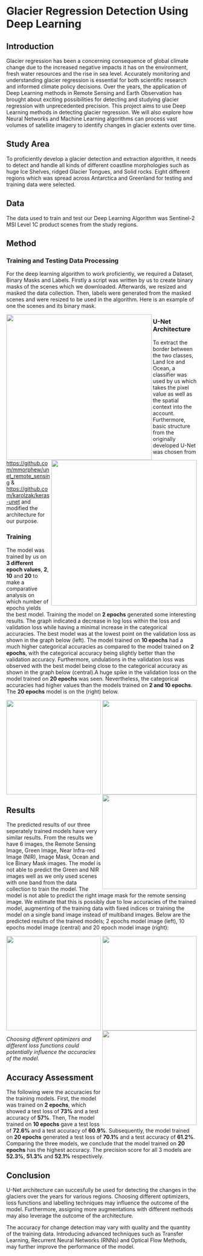 # Glacier Regression Detection Using Deep Learning

## Introduction
Glacier regression has been a concerning consequence of global climate change due to the increased negative impacts it has on the environment, fresh water resources and the rise in sea level. Accurately monitoring and understanding glacier regression is essential for both scientific research and informed climate policy decisions. Over the years, the application of Deep Learning methods in Remote Sensing and Earth Observation has brought about exciting possibilities for detecting and studying glacier regression with unprecedented precision. 
This project aims to use Deep Learning methods in detecting glacier regression. We will also explore how Neural Networks and Machine Learning algorithms can process vast volumes of satellite imagery to identify changes in glacier extents over time.

## Study Area
To proficiently develop a glacier detection and extraction algorithm, it needs to detect and handle all kinds of different coastline morphologies such as huge Ice Shelves, ridged Glacier Tongues, and Solid rocks. Eight different regions which was spread across Antarctica and Greenland for testing and training data were selected.

## Data 
The data used to train and test our Deep Learning Algorithm was Sentinel-2 MSI Level 1C product scenes from the study regions.

## Method
### Training and Testing Data Processing
For the deep learning algorithm to work proficiently, we required a Dataset, Binary Masks and Labels. Firstly a script was written by us to create binary masks of the scenes which we downloaded. Afterwards, we resized and masked the data collection. Then,  labels were generated from the masked scenes and were resized to be used in the algorithm. Here is an example of one the scenes and its binary mask.

  <img src="https://github.com/Christobaltobbin/Drought_Assessment/assets/116877317/94d853fd-7f73-47d2-8580-841dafadbd11.png" align="left" width="385" height="385">
  <img src="https://github.com/Christobaltobbin/Drought_Assessment/assets/116877317/a4914c84-0a10-47cd-bfb9-d11b5ba41b3c.png" align="right" width="385" height="385">



### U-Net Architecture
To extract the border between the two classes, Land Ice and Ocean, a classifier was used by us which takes the pixel value as well as the spatial context into the account. Furthermore, basic structure from the originally developed U-Net was chosen from https://github.com/mmorphew/unet_remote_sensing & https://github.com/karolzak/keras-unet and modified the architecture for our purpose.

### Training
The model was trained by us on **3 different epoch values**, **2**, **10** and **20** to make a comparative analysis on which number of epochs yields the best model. Training the model on **2 epochs** generated some interesting results. The graph indicated a decrease in log loss within the loss and validation loss while having a minimal increase in the categorical accuracies. The best model was at the lowest point on the validation loss as shown in the graph below (left). The model trained on **10 epochs** had  a much higher categorical accuracies as compared to the model trained on **2 epochs**, with the categorical accuracy being slightly better than the validation accuracy. Furthermore, undulations in the validation loss was observed with the best model being close to the categorical accuracy as shown in the graph below (central).A huge spike in the validation loss on the model trained on **20 epochs** was seen. Nevertheless, the categorical accuracies had higher values than the models trained on **2 and 10 epochs**. The **20 epochs** model is on the (right) below.

<p align="center">
  <img src="https://github.com/Christobaltobbin/Classification-Land_cover_Analysis/assets/116877317/401a8583-5226-46fe-8725-08603b09b483.png" align="left" width="250" height="250">
  <img src="https://github.com/Christobaltobbin/Classification-Land_cover_Analysis/assets/116877317/5fca4542-0938-4aad-a541-5916d5e6962b.png" align="center" width="250" height="250">
  <img src="https://github.com/Christobaltobbin/Drought_Assessment/assets/116877317/5743bf84-6054-41d9-aee2-26577d1998e9.png" align="right" width="250" height="250">
</p>

## Results
The predicted results of our three seperately trained models have very similar results. From the results we have 6 images, the Remote Sensing Image, Green Image, Near Infra-red Image (NIR), Image Mask, Ocean and Ice Binary Mask images. The model is not able to predict the Green and NIR images well as we only used scenes with one band from the data collection to train the model. The model is not able to predict the right image mask for the remote sensing image. We estimate that this is possibly due to low accuracies of the trained model, augmenting of the training data with fixed indices or training the model on a single band image instead of multiband images. Below are the predicted results of the trained models; 2 epochs model image (left), 10 epochs model image (central) and 20 epoch model image (right):

<p align="center">
  <img src="https://github.com/Christobaltobbin/Classification-Land_cover_Analysis/assets/116877317/017ff44e-9b4b-4154-82af-fa975e9eaf21.png" align="left" width="250" height="250">
  <img src="https://github.com/Christobaltobbin/Classification-Land_cover_Analysis/assets/116877317/efe7abfb-13a4-4418-a6e1-f72e938d9f74.png" align="center" width="250" height="250">
  <img src="https://github.com/Christobaltobbin/Drought_Assessment/assets/116877317/e474de31-8888-418d-8ac1-91ed511f7015.png" align="right" width="250" height="250">
</p>

*Choosing different optimizers and different loss functions could potentially influence the accuracies of the model.*

## Accuracy Assessment
The following were the accuracies for the training models. First, the model was trained on **2 epochs**, which showed a test loss of **73%** and a test accuracy of **57%**. Then, The model trained on **10 epochs** gave a test loss of **72.6%** and a test accuracy of **60.9%**. Subsequently, the model trained on **20 epochs** generated a test loss of **70.1%** and a test accuracy of **61.2%**. Comparing the three models, we conclude that the model trained on **20 epochs** has the highest accuracy. The precision score for all 3 models are **52.3%**, **51.3%** and **52.1%** respectively.

## Conclusion
 U-Net architecture can succesfully be used for detecting the changes in the glaciers over the years for various regions. Choosing different optimizers, loss functions and labelling techniques may influence the outcome of the model. Furthermore, assigning more augmentations with different methods may also leverage the outcome of the architecture. 

 The accuracy for change detection may vary with quality and the quantity of the training data. Introducing advanced techniques such as Transfer Learning, Recurrent Neural Networks (RNNs) and Optical Flow Methods, may further improve the performance of the model. 
